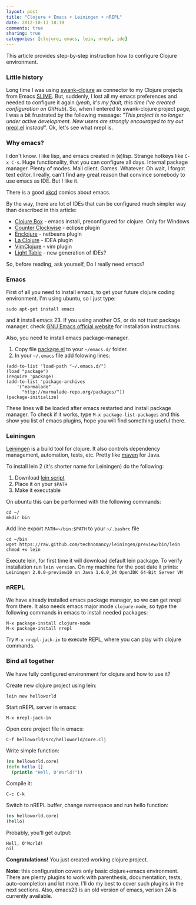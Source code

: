 ```yaml
---
layout: post
title: "Clojure + Emacs + Leiningen + nREPL"
date: 2012-10-13 18:19
comments: true
sharing: true
categories: [clojure, emacs, lein, nrepl, ide]
---
```


This article provides step-by-step instruction how to configure Clojure environment.

<!-- more -->

### Little history

Long time I was using [swank-clojure](https://github.com/technomancy/swank-clojure) as connector to my Clojure projects from Emacs [SLIME](http://common-lisp.net/project/slime/).
But, suddenly, I lost all my emacs preferences and needed to configure it again (*yeah, it's my fault, this time I've created configuration on GitHub*).
So, when I entered to swank-clojure project page, I was a bit frustrated by the following message:
*"This project is no longer under active development. New users are strongly encouraged to try out* [nrepl.el](https://github.com/kingtim/nrepl.el) *instead"*.
Ok, let's see what nrepl is.

### Why emacs?

I don't know. I like lisp, and emacs created in (e)lisp.
Strange hotkeys like `C-x C-s`. Huge functionality, that you can configure all days. Internal package manager. Plenty of modes.
Mail client. Games. Whatever. Oh wait, I forgot text editor. I really, can't find any great reason that convince somebody to use emacs as IDE. But I like it.

There is a good [xkcd](http://xkcd.com/378/) comics about emacs.

By the way, there are lot of IDEs that can be configured much simpler way than described in this article:

* [Clojure Box](http://clojure.bighugh.com/) - emacs install, preconfigured for clojure. Only for Windows
* [Counter Clockwise](http://code.google.com/p/counterclockwise/) - eclipse plugin
* [Enclojure](http://www.enclojure.org/) - netbeans plugin
* [La Clojure](http://plugins.intellij.net/plugin/?id=4050) - IDEA plugin
* [VimClojure](http://www.vim.org/scripts/script.php?script_id=2501) - vim plugin
* [Light Table](http://www.chris-granger.com/2012/04/12/light-table---a-new-ide-concept/) - new generation of IDEs?

So, before reading, ask yourself, Do I really need emacs?

### Emacs

First of all you need to install emacs, to get your future clojure coding environment. I'm using ubuntu, so I just type:

`sudo apt-get install emacs`

and it install emacs 23. If you using another OS, or do not trust package manager,
check [GNU Emacs official website](http://www.gnu.org/software/emacs/) for installation instructions.

Also, you need to install emacs package-manager.

1. Copy file [package.el](http://repo.or.cz/w/emacs.git/blob_plain/1a0a666f941c99882093d7bd08ced15033bc3f0c:/lisp/emacs-lisp/package.el)
to your `~/emacs.d/` folder.
2. In your `~/.emacs` file add folowing lines:

```
(add-to-list 'load-path "~/.emacs.d/")
(load "package")
(require 'package)
(add-to-list 'package-archives
    '("marmalade" .
      "http://marmalade-repo.org/packages/"))
(package-initialize)
```

These lines will be loaded after emacs restarted and install package manager.
To check if it works, type `M-x package-list-packages` and this show you list of emacs plugins, hope you will find something useful there.

### Leiningen

[Leiningen](http://leiningen.org/) is a build tool for clojure. It also controls dependency management, automation, tests, etc.
Pretty like [maven](http://maven.apache.org/) for Java.

To install lein 2 (it's shorter name for Leiningen) do the following:

1. Download [lein script](https://raw.github.com/technomancy/leiningen/preview/bin/lein)
2. Place it on your `$PATH`
3. Make it executable

On ubuntu this can be performed with the following commands:

    cd ~/
    mkdir bin

Add line export `PATH=~/bin:$PATH` to your `~/.bashrc` file

    cd ~/bin
    wget https://raw.github.com/technomancy/leiningen/preview/bin/lein
    chmod +x lein

Execute lein, for first time it will download default lein package. To verify installation run `lein version`.
On my machine for the post date it prints: `Leiningen 2.0.0-preview10 on Java 1.6.0_24 OpenJDK 64-Bit Server VM`

### nREPL

We have already installed emacs package manager, so we can get nrepl from there.
It also needs emacs major mode `clojure-mode`, so type the following commands in emacs to install needed packages:

    M-x package-install clojure-mode
    M-x package-install nrepl

Try `M-x nrepl-jack-in` to execute REPL, where you can play with clojure commands.

### Bind all together

We have fully configured environment for clojure and how to use it?

Create new clojure project using lein:

`lein new helloworld`

Start nREPL server in emacs:

`M-x nrepl-jack-in`

Open core project file in emacs:

`C-f helloworld/src/helloworld/core.clj`

Write simple function:

``` clojure
(ns helloworld.core)
(defn hello []
  (println "Hell, O'World!"))
```

Compile it:

`C-c C-k`

Switch to nREPL buffer, change namespace and run hello function:

``` clojure
(ns helloworld.core)
(hello)
```

Probably, you'll get output:

    Hell, O'World!
    nil

**Congratulations!** You just created working clojure project.

**Note:** this configuration covers only basic clojure+emacs environment.
There are plenty plugins to work with parenthesis, documentation, tests, auto-completion and lot more.
I'll do my best to cover such plugins in the next sections. Also, emacs23 is an old version of emacs, verison 24
is currently available.
